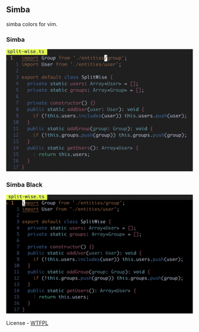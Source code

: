 ## Simba 

simba colors for vim. 

### Simba
![](./assets/simba.png)

### Simba Black
![](./assets/simba-black.png)

License - [WTFPL](https://www.google.com/search?q=whatever+the+fuck+you+want+license&oq=whatever+the+fuck+you+want+license&aqs=chrome..69i57.4758j0j1&sourceid=chrome&ie=UTF-8)


